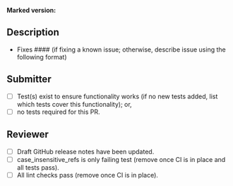 
<!-- 

	If release PR, add ?template=release.md to the PR url to use the release PR template.

	Otherwise, you are stating the this PR fixes an issue that has been submitted; or,
	describes the issue or proposal under considersation.

-->

**Marked version:**

<!-- The NPM version or commit hash having the issue --> 

## Description

- Fixes #### (if fixing a known issue; otherwise, describe issue using the following format)

<!--

## Expectation

Describe the output you are expecting from marked

## Result

Describe the output you received from marked

## What was attempted

Describe what code combination got you there 

-->	

## Submitter

- [ ] Test(s) exist to ensure functionality works (if no new tests added, list which tests cover this functionality); or,
- [ ] no tests required for this PR.
  
## Reviewer

- [ ] Draft GitHub release notes have been updated.
- [ ] case_insensitive_refs is only failing test (remove once CI is in place and all tests pass).
- [ ] All lint checks pass (remove once CI is in place).